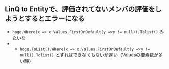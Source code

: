 ## LinQ to Entityで、評価されてないメンバの評価をしようとするとエラーになる
* `hoge.Where(x => x.Values.FirstOrDefault(y =>y != null)).Tolist()` みたいな
* * `hoge.ToList().Where(x => x.Values.FirstOrDefault(y =>y != null)).Tolist()` とすればできなくもないが遅い（Valuesの要素数が多い時）